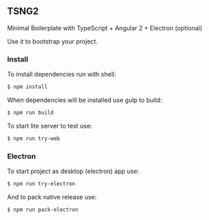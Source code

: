 ## TSNG2

Minimal Boilerplate with TypeScript + Angular 2 + Electron (optional)

Use it to bootstrap your project.

### Install

To install dependencies run with shell:

```sh
$ npm install
```

When dependencies will be installed use gulp to build:

```sh
$ npm run build
```

To start lite server to test use:

```sh
$ npm run try-web
```

### Electron

To start project as desktop (electron) app use:

```sh
$ npm run try-electron
```

And to pack native release use:

```sh
$ npm run pack-electron
```
